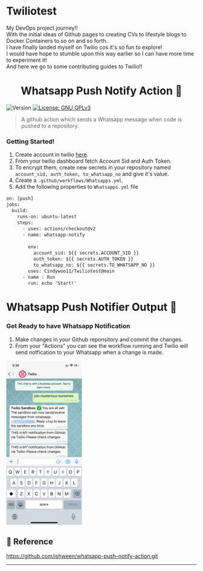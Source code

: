 # Twiliotest 

My DevOps project journey!!<br>
With the initial ideas of Github pages to creating CVs to lifestyle blogs to Docker Containers to so on and so forth..<br>
I have finally landed myself on Twilio cos it's so fun to explore!<br>I would have hope to stumble upon this way earlier so I can have more time to experiment it!<br> 
And here we go to some contributing guides to Twilio!!<br>

<h1 align="center">Whatsapp Push Notify Action 🚀</h1>
<p>
  <img alt="Version" src="https://img.shields.io/badge/version-1.0-blue.svg?cacheSeconds=2592000" />
  <a href="https://github.com/ishween/whatsapp-push-notify-action/blob/master/LICENSE" target="_blank">
    <img alt="License: GNU GPLv3" src="https://img.shields.io/badge/License-GPLv3-blue.svg" />
  </a>
</p>

> A github action which sends a Whatsapp message when code is pushed to a repository.

### Getting Started!
1. Create account in twilio [here](https://www.twilio.com/).  
2. From your twilio dashboard fetch Account Sid and Auth Token.  
3. To encrypt them, create new secrets in your repository named ```account_sid, auth_token, to_whatsapp_no``` and give it's value.  
4. Create a ```.github/workflows/Whatsapps.yml```.  
5. Add the following properties to ```Whatsapps.yml``` file   

```name: When one of the following events occur in the master branch, a message is sent to the Whatsapp.
on: [push]
jobs:
  build:
    runs-on: ubuntu-latest
    steps:
      - uses: actions/checkout@v2
      - name: whatsapp-notify
   
        env:
          account_sid: ${{ secrets.ACCOUNT_SID }}
          auth_token: ${{ secrets.AUTH_TOKEN }}
          to_whatsapp_no: ${{ secrets.TO_WHATSAPP_NO }}
        uses: Cindywoo11/Twiliotest@main
      - name : Run
        run: echo 'Start!'
```

# Whatsapp Push Notifier Output :house_with_garden:
### Get Ready to have Whatsapp Notification
1. Make changes in your Github reponsitory and commit the changes.  
2. From your "Actions" you can see the workflow running and Twilio will send notfication to your Whatsapp when a change is made. 

<img src="Apps Photo.png" width="200">

## 📝 Reference

https://github.com/ishween/whatsapp-push-notify-action.git

***


